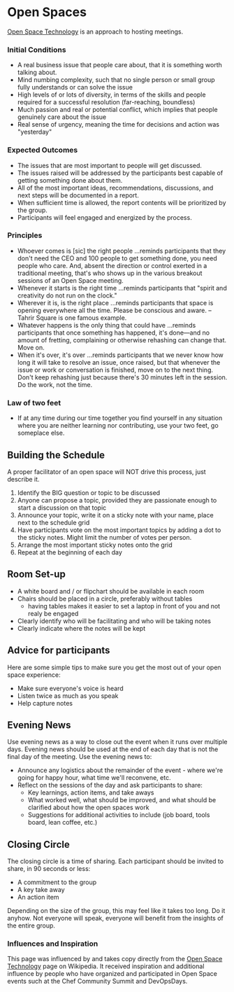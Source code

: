 # Open Spaces

[Open Space Technology](http://en.wikipedia.org/wiki/Open_Space_Technology) is an approach to hosting meetings.

### Initial Conditions

* A real business issue that people care about, that it is something worth talking about.
* Mind numbing complexity, such that no single person or small group fully understands or can solve the issue
* High levels of or lots of diversity, in terms of the skills and people required for a successful resolution (far-reaching, boundless)
* Much passion and real or potential conflict, which implies that people genuinely care about the issue
* Real sense of urgency, meaning the time for decisions and action was "yesterday"

### Expected Outcomes

* The issues that are most important to people will get discussed.
* The issues raised will be addressed by the participants best capable of getting something done about them.
* All of the most important ideas, recommendations, discussions, and next steps will be documented in a report.
* When sufficient time is allowed, the report contents will be prioritized by the group.
* Participants will feel engaged and energized by the process.

### Principles

* Whoever comes is [sic] the right people ...reminds participants that they don't need the CEO and 100 people to get something done, you need people who care. And, absent the direction or control exerted in a traditional meeting, that's who shows up in the various breakout sessions of an Open Space meeting.
* Whenever it starts is the right time ...reminds participants that "spirit and creativity do not run on the clock."
* Wherever it is, is the right place ...reminds participants that space is opening everywhere all the time. Please be conscious and aware. – Tahrir Square is one famous example.
* Whatever happens is the only thing that could have ...reminds participants that once something has happened, it's done—and no amount of fretting, complaining or otherwise rehashing can change that. Move on.
* When it's over, it's over ...reminds participants that we never know how long it will take to resolve an issue, once raised, but that whenever the issue or work or conversation is finished, move on to the next thing. Don't keep rehashing just because there's 30 minutes left in the session. Do the work, not the time.

### Law of two feet

* If at any time during our time together you find yourself in any situation where you are neither learning nor contributing, use your two feet, go someplace else.

## Building the Schedule

A proper facilitator of an open space will NOT drive this process, just describe it.

1. Identify the BIG question or topic to be discussed
1. Anyone can propose a topic, provided they are passionate enough to start a discussion on that topic
1. Announce your topic, write it on a sticky note with your name, place next to the schedule grid
1. Have participants vote on the most important topics by adding a dot to the sticky notes.  Might limit the number of votes per person.
1. Arrange the most important sticky notes onto the grid
1. Repeat at the beginning of each day

## Room Set-up

* A white board and / or flipchart should be available in each room
* Chairs should be placed in a circle, preferably without tables
  * having tables makes it easier to set a laptop in front of you and not realy be engaged
* Clearly identify who will be facilitating and who will be taking notes
* Clearly indicate where the notes will be kept

## Advice for participants

Here are some simple tips to make sure you get the most out of your open space experience:

* Make sure everyone's voice is heard
* Listen twice as much as you speak
* Help capture notes

## Evening News

Use evening news as a way to close out the event when it runs over multiple days.  Evening news should be used at the end of each day that is not the final day of the meeting.  Use the evening news to:

* Announce any logistics about the remainder of the event - where we're going for happy hour, what time we'll reconvene, etc.
* Reflect on the sessions of the day and ask participants to share:
  * Key learnings, action items, and take aways
  * What worked well, what should be improved, and what should be clarified about how the open spaces work
  * Suggestions for additional activities to include (job board, tools board, lean coffee, etc.)

## Closing Circle

The closing circle is a time of sharing.  Each participant should be invited to share, in 90 seconds or less:

* A commitment to the group
* A key take away
* An action item

Depending on the size of the group, this may feel like it takes too long.  Do it anyhow.  Not everyone will speak, everyone will benefit from the insights of the entire group.

### Influences and Inspiration

This page was influenced by and takes copy directly from the [Open Space Technology](http://en.wikipedia.org/wiki/Open_Space_Technology) page on Wikipedia.  It received inspiration and additional influence by people who have organized and participated in Open Space events such at the Chef Community Summit and DevOpsDays.
